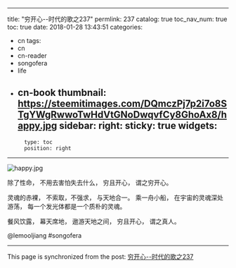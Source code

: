 
---
title: "穷开心--时代的歌之237"
permlink: 237
catalog: true
toc_nav_num: true
toc: true
date: 2018-01-28 13:43:51
categories:
- cn
tags:
- cn
- cn-reader
- songofera
- life
- cn-book
thumbnail: https://steemitimages.com/DQmczPj7p2i7o8STgYWgRwwoTwHdVtGNoDwqvfCy8GhoAx8/happy.jpg
sidebar:
    right:
        sticky: true
widgets:
    -
        type: toc
        position: right
---


![happy.jpg](https://steemitimages.com/DQmczPj7p2i7o8STgYWgRwwoTwHdVtGNoDwqvfCy8GhoAx8/happy.jpg)


除了性命，
不用去害怕失去什么，
穷且开心，
谓之穷开心。

灵魂的赤裸，
不索取，不强求，
与天地合一。
乘一舟小船，
在宇宙的灵魂深处游荡，
每一个发光体都是一个质朴的灵魂。

餐风饮露，
幕天席地，
遨游天地之间，
穷且开心，
谓之真人。


@lemooljiang #songofera

- - -

This page is synchronized from the post: [穷开心--时代的歌之237](https://steemit.com/@lemooljiang/237)
